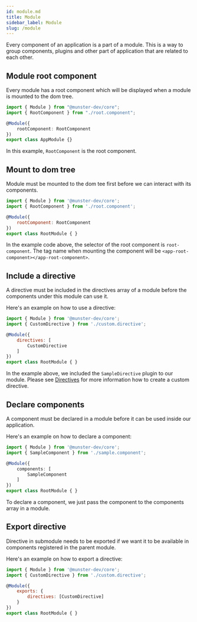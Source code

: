 ```yaml
---
id: module.md
title: Module
sidebar_label: Module
slug: /module
---
```


Every component of an application is a part of a module.
This is a way to group components, plugins and other part of application that are related to each other.

## Module root component

Every module has a root component which will be displayed when a module is mounted to the dom tree.

```typescript
import { Module } from "@munster-dev/core";
import { RootComponent } from "./root.component";

@Module({
    rootComponent: RootComponent
})
export class AppModule {}
```

In this example, `RootComponent` is the root component.

## Mount to dom tree

Module must be mounted to the dom tee first before we can interact with its components.

```javascript
import { Module } from '@munster-dev/core';
import { RootComponent } from './root.component';

@Module({
    rootComponent: RootComponent
})
export class RootModule { }
```

In the example code above, the selector of the root component is `root-component`.
The tag name when mounting the component will be `<app-root-component></app-root-component>`.

## Include a directive

A directive must be included in the directives array of a module before the components under this module can use it.

Here's an example on how to use a directive:

```javascript
import { Module } from '@munster-dev/core';
import { CustomDirective } from './custom.directive';

@Module({
    directives: [
        CustomDirective
    ]
})
export class RootModule { }
```

In the example above, we included the `SampleDirective` plugin to our module.
Please see [Directives](./directives) for more information how to create a custom directive.

## Declare components

A component must be declared in a module before it can be used inside our application.

Here's an example on how to declare a component:

```typescript
import { Module } from '@munster-dev/core';
import { SampleComponent } from './sample.component';

@Module({
    components: [
        SampleComponent
    ]
})
export class RootModule { }
```

To declare a component, we just pass the component to the components array in a module.

## Export directive

Directive in submodule needs to be exported if we want it to be available in components registered in the parent module.

Here's an example on how to export a directive:

```javascript
import { Module } from '@munster-dev/core';
import { CustomDirective } from './custom.directive';

@Module({
    exports: {
        directives: [CustomDirective]
    }
})
export class RootModule { }
```